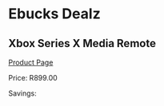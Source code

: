
# Ebucks Dealz
## Xbox Series X Media Remote
[Product Page](https://www.ebucks.com/web/shop/productSelected.do?prodId=1193374903&catId=365589006)

Price: R899.00

Savings: 


	